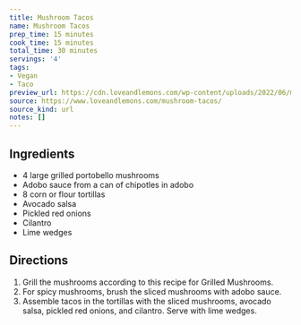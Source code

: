 ```yaml
---
title: Mushroom Tacos
name: Mushroom Tacos
prep_time: 15 minutes
cook_time: 15 minutes
total_time: 30 minutes
servings: '4'
tags:
- Vegan
- Taco
preview_url: https://cdn.loveandlemons.com/wp-content/uploads/2022/06/mushroom-tacos-150x150.jpg
source: https://www.loveandlemons.com/mushroom-tacos/
source_kind: url
notes: []
---
```


## Ingredients
- 4  large grilled portobello mushrooms
- Adobo sauce from a can of chipotles in adobo
- 8  corn or flour tortillas
- Avocado salsa
- Pickled red onions
- Cilantro
- Lime wedges


## Directions
1. Grill the mushrooms according to this recipe for Grilled Mushrooms.
2. For spicy mushrooms, brush the sliced mushrooms with adobo sauce.
3. Assemble tacos in the tortillas with the sliced mushrooms, avocado salsa, pickled red onions, and cilantro. Serve with lime wedges.
